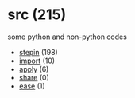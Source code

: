 # src (215)
some python and non-python codes

+ [stepin](stepin/README.md) (198)
+ [import](import/README.md) (10)
+ [apply](apply/README.md) (6)
+ [share](share/README.md) (0)
+ [ease](ease/README.md) (1)
